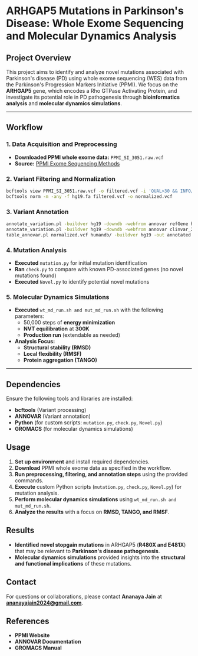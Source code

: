 # ARHGAP5 Mutations in Parkinson's Disease: Whole Exome Sequencing and Molecular Dynamics Analysis

## Project Overview
This project aims to identify and analyze novel mutations associated with Parkinson's disease (PD) using whole exome sequencing (WES) data from the Parkinson's Progression Markers Initiative (PPMI). We focus on the **ARHGAP5** gene, which encodes a Rho GTPase Activating Protein, and investigate its potential role in PD pathogenesis through **bioinformatics analysis** and **molecular dynamics simulations**.

---

## Workflow

### 1. Data Acquisition and Preprocessing
- **Downloaded PPMI whole exome data:** `PPMI_SI_3051.raw.vcf`
- **Source:** [PPMI Exome Sequencing Methods](https://ida.loni.usc.edu/download/files/genetic/61e82b8a-d44d-4a34-b0d5-bf6ed82987ac/ppmi/PPMI_Methods_Exome_Sequencing_116_20150311.pdf)

### 2. Variant Filtering and Normalization
```bash
bcftools view PPMI_SI_3051.raw.vcf -o filtered.vcf -i 'QUAL>30 && INFO/DP>10 && FORMAT/DP>10'
bcftools norm -m -any -f hg19.fa filtered.vcf -o normalized.vcf
```

### 3. Variant Annotation
```bash
annotate_variation.pl -buildver hg19 -downdb -webfrom annovar refGene humandb/
annotate_variation.pl -buildver hg19 -downdb -webfrom annovar clinvar_20240917 humandb/
table_annovar.pl normalized.vcf humandb/ -buildver hg19 -out annotated -protocol refGene,clinvar_20240917,gnomad211_exome -operation g,f,f -nastring . -vcfinput
```

### 4. Mutation Analysis
- **Executed** `mutation.py` for initial mutation identification
- **Ran** `check.py` to compare with known PD-associated genes (no novel mutations found)
- **Executed** `Novel.py` to identify potential novel mutations


### 5. Molecular Dynamics Simulations
- **Executed** `wt_md_run.sh and mut_md_run.sh` with the following parameters:
  - 50,000 steps of **energy minimization**
  - **NVT equilibration** at **300K**
  - **Production run** (extendable as needed)
- **Analysis Focus:**
  - **Structural stability (RMSD)**
  - **Local flexibility (RMSF)**
  - **Protein aggregation (TANGO)**

---

## Dependencies
Ensure the following tools and libraries are installed:
- **bcftools** (Variant processing)
- **ANNOVAR** (Variant annotation)
- **Python** (for custom scripts: `mutation.py`, `check.py`, `Novel.py`)
- **GROMACS** (for molecular dynamics simulations)

## Usage
1. **Set up environment** and install required dependencies.
2. **Download** PPMI whole exome data as specified in the workflow.
3. **Run preprocessing, filtering, and annotation steps** using the provided commands.
4. **Execute** custom Python scripts (`mutation.py`, `check.py`, `Novel.py`) for mutation analysis.
5. **Perform molecular dynamics simulations** using `wt_md_run.sh and mut_md_run.sh`.
6. **Analyze the results** with a focus on **RMSD, TANGO, and RMSF**.

## Results
- **Identified novel stopgain mutations** in ARHGAP5 (**R480X and E481X**) that may be relevant to **Parkinson's disease pathogenesis**.
- **Molecular dynamics simulations** provided insights into the **structural and functional implications** of these mutations.

## Contact
For questions or collaborations, please contact **Ananaya Jain** at **ananayajain2024@gmail.com**.

## References
- **PPMI Website**
- **ANNOVAR Documentation**
- **GROMACS Manual**
